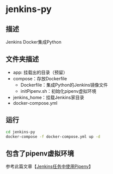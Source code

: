 # jenkins-py

## 描述
Jenkins Docker集成Python

## 文件夹描述
- app: 挂载出的目录（预留）
- compose：存放Dockerfile
  - Dockerfile：集成Python的Jenkins镜像文件
  - initPipenv.sh：初始化pipenv虚拟环境 
- jenkins_home：挂载Jenkins家目录
- docker-compose.yml 

## 运行
```bash
cd jenkins-py
docker-compose -f docker-compose.yml up -d
```

## 包含了pipenv虚拟环境
参考此篇文章【[Jenkins任务中使用Pipenv](https://joker-desire.github.io/2022/07/02/)】
